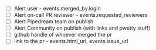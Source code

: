 - [ ]  Alert user - events.merged_by.login
- [ ]  Alert on-call PR reviewer - events.requested_reviewers
- [ ]  Alert Pipedream team on publish
- [ ]  Alert Community on publish (with links and pwetty stuff)
- [ ]  github handle of whoever merged the pr
- [ ]  link to the pr - events.html_url, events.issue_url
